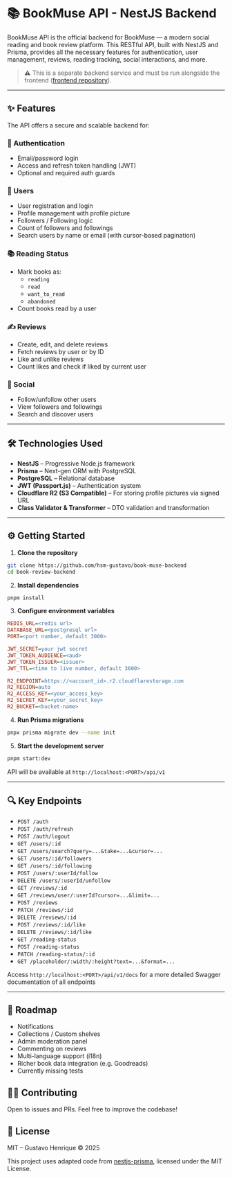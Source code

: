 # 📚 BookMuse API - NestJS Backend

BookMuse API is the official backend for BookMuse — a modern social reading and book review platform. This RESTful API, built with NestJS and Prisma, provides all the necessary features for authentication, user management, reviews, reading tracking, social interactions, and more.

> ⚠️ This is a separate backend service and must be run alongside the frontend ([frontend repository](https://github.com/hsm-gustavo/book-muse-frontend)).

---

## ✨ Features

The API offers a secure and scalable backend for:

### 🔐 Authentication

- Email/password login
- Access and refresh token handling (JWT)
- Optional and required auth guards

### 👤 Users

- User registration and login
- Profile management with profile picture
- Followers / Following logic
- Count of followers and followings
- Search users by name or email (with cursor-based pagination)

### 📚 Reading Status

- Mark books as:
  - `reading`
  - `read`
  - `want_to_read`
  - `abandoned`
- Count books read by a user

### ✍️ Reviews

- Create, edit, and delete reviews
- Fetch reviews by user or by ID
- Like and unlike reviews
- Count likes and check if liked by current user

### 🤝 Social

- Follow/unfollow other users
- View followers and followings
- Search and discover users

---

## 🛠️ Technologies Used

- **NestJS** – Progressive Node.js framework
- **Prisma** – Next-gen ORM with PostgreSQL
- **PostgreSQL** – Relational database
- **JWT (Passport.js)** – Authentication system
- **Cloudflare R2 (S3 Compatible)** – For storing profile pictures via signed URL
- **Class Validator & Transformer** – DTO validation and transformation

---

## ⚙️ Getting Started

1. **Clone the repository**

```bash
git clone https://github.com/hsm-gustavo/book-muse-backend
cd book-review-backend
```

2. **Install dependencies**

```bash
pnpm install
```

3. **Configure environment variables**

```ini
REDIS_URL=<redis url>
DATABASE_URL=<postgresql url>
PORT=<port number, default 3000>

JWT_SECRET=your jwt secret
JWT_TOKEN_AUDIENCE=<aud>
JWT_TOKEN_ISSUER=<issuer>
JWT_TTL=<time to live number, default 3600>

R2_ENDPOINT=https://<account_id>.r2.cloudflarestorage.com
R2_REGION=auto
R2_ACCESS_KEY=<your_access_key>
R2_SECRET_KEY=<your_secret_key>
R2_BUCKET=<bucket-name>
```

4. **Run Prisma migrations**

```bash
pnpx prisma migrate dev --name init
```

5. **Start the development server**

```bash
pnpm start:dev
```

API will be available at `http://localhost:<PORT>/api/v1`

---

## 🔍 Key Endpoints

- `POST /auth`
- `POST /auth/refresh`
- `POST /auth/logout`
- `GET /users/:id`
- `GET /users/search?query=...&take=...&cursor=...`
- `GET /users/:id/followers`
- `GET /users/:id/following`
- `POST /users/:userId/follow`
- `DELETE /users/:userId/unfollow`
- `GET /reviews/:id`
- `GET /reviews/user/:userId?cursor=...&limit=...`
- `POST /reviews`
- `PATCH /reviews/:id`
- `DELETE /reviews/:id`
- `POST /reviews/:id/like`
- `DELETE /reviews/:id/like`
- `GET /reading-status`
- `POST /reading-status`
- `PATCH /reading-status/:id`
- `GET /placeholder/:width/:height?text=...&format=...`

Access `http://localhost:<PORT>/api/v1/docs` for a more detailed Swagger documentation of all endpoints

---

## 🚀 Roadmap

- Notifications
- Collections / Custom shelves
- Admin moderation panel
- Commenting on reviews
- Multi-language support (i18n)
- Richer book data integration (e.g. Goodreads)
- Currently missing tests

## 🧑‍💻 Contributing

Open to issues and PRs. Feel free to improve the codebase!

## 📄 License

MIT – Gustavo Henrique © 2025

This project uses adapted code from [nestjs-prisma](https://github.com/notiz-dev/nestjs-prisma), licensed under the MIT License.
